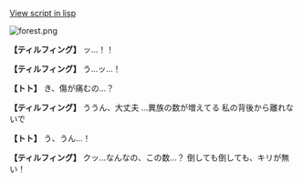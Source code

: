 [View script in lisp](../scripts/1240702.txt)

![forest.png](../images/backgrounds/forest.png)

**【ティルフィング】**
ッ…！！

**【ティルフィング】**
う…ッ…！

**【トト】**
き、傷が痛むの…？

**【ティルフィング】**
ううん、大丈夫
…異族の数が増えてる
私の背後から離れないで

**【トト】**
う、うん…！

**【ティルフィング】**
クッ…なんなの、この数…？
倒しても倒しても、キリが無い！